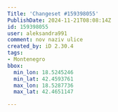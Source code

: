 ```yaml
---
Title: 'Changeset #159398055'
PublishDate: 2024-11-21T08:08:14Z
id: 159398055
user: aleksandra991
comment: nov naziv ulice
created_by: iD 2.30.4
tags:
- Montenegro
bbox:
  min_lon: 18.5245246
  min_lat: 42.4593761
  max_lon: 18.5287736
  max_lat: 42.4651147

---
```

